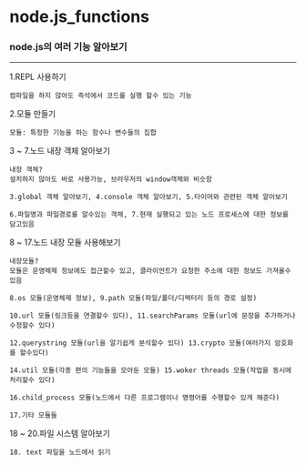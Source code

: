 # node.js_functions
### node.js의 여러 기능 알아보기
----------------------------

1.REPL 사용하기
```
컴파일을 하지 않아도 즉석에서 코드를 실행 할수 있는 기능
```
2.모듈 만들기
```
모듈: 특정한 기능을 하는 함수나 변수들의 집합
```
3 ~ 7.노드 내장 객체 알아보기
```
내장 객체?
설치하지 않아도 바로 사용가능, 브라우저의 window객체와 비슷함

3.global 객체 알아보기, 4.console 객체 알아보기, 5.타이머와 관련된 객체 알아보기

6.파일명과 파일경로를 알수있는 객체, 7.현재 실행되고 있는 노드 프로세스에 대한 정보를 담고있음
```
8 ~ 17.노드 내장 모듈 사용해보기
```
내장모듈?
모듈은 운영체제 정보에도 접근할수 있고, 클라이언트가 요청한 주소에 대한 정보도 가져올수 있음

8.os 모듈(운영체제 정보), 9.path 모듈(파일/폴더/디렉터리 등의 경로 설정)

10.url 모듈(링크등을 연결할수 있다), 11.searchParams 모듈(url에 문장을 추가하거나 수정할수 있다)

12.querystring 모듈(url을 알기쉽게 분석할수 있다) 13.crypto 모듈(여러가지 암호화를 할수있다)

14.util 모듈(각종 편의 기능들을 모아둔 모듈) 15.woker threads 모듈(작업을 동시에 처리할수 있다)
  
16.child_process 모듈(노드에서 다른 프로그램이나 명령어를 수행할수 있게 해준다)

17.기타 모듈들 
```
18 ~ 20.파일 시스템 알아보기
```
18. text 파일을 노드에서 읽기
```

